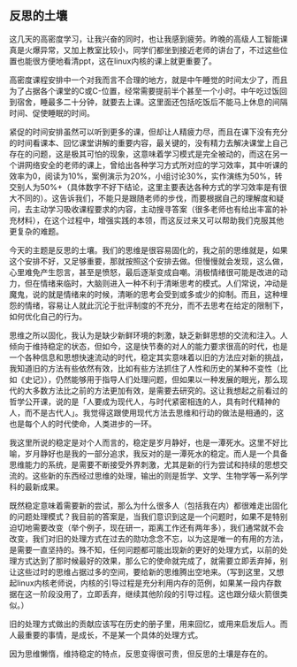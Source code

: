 ## 反思的土壤

这几天的高密度学习，让我兴奋的同时，也让我感到疲劳。昨晚的高级人工智能课真是火爆异常，又加上教室比较小，同学们都坐到接近老师的讲台了，不过这些位置也能很方便地看清ppt，这在linux内核的课上就更重要了。

高密度课程安排中一个对我而言不合理的地方，就是中午睡觉的时间太少了，而且为了占据各个课堂的C或C-位置，经常需要提前半个甚至一个小时。中午吃过饭回到宿舍，睡最多二十分钟，就要去上课。这里面还包括吃饭后不能马上休息的间隔时间、促使睡眠的时间。

紧促的时间安排虽然可以听到更多的课，但却让人精疲力尽，而且在课下没有充分的时间看课本、回忆课堂讲解的重要内容，最关键的，没有精力去解决课堂上自己存在的问题，这是极其可怕的现象，这意味着学习模式是完全被动的，而这在另一个讲网络安全的老师的课上，曾给出各种学习方式所对应的学习效率，其中听课的效率为0，阅读为10%，案例演示为20%，小组讨论30%，实作演练为50%，转交别人为50%+（具体数字不好下结论，这里主要表达各种方式的学习效率是有很大不同的）。这告诉我们，不能只是跟随老师的步伐，而要根据自己的理解度和疑问，去主动学习吸收课程要求的内容，主动搜寻答案（很多老师也有给出丰富的补充材料），在这个过程中，增强实践的本领，而这反过来又可以帮助我们克服其他更复杂的难题。

今天的主题是反思的土壤。我们的思维是很容易固化的，我之前的思维就是，如果这个安排不好，又足够重要，那就按照这个安排去做。但慢慢就会发现，这么做，心里难免产生怨言，甚至是愤怒，最后逐渐变成自嘲。消极情绪很可能是改进的动力，但在情绪来临时，大脑则进入一种不利于清晰思考的模式。人们常说，冲动是魔鬼，说的就是情绪来的时候，清晰的思考会受到或多或少的抑制。而且，这种埋怨的情绪，容易让人就此沉沦于批评制度的不充分，而不去思考在给定的限制下，如何优化自己的行为。

思维之所以固化，我认为是缺少新鲜环境的刺激，缺乏新鲜思想的交流和注入。人倾向于维持稳定的状态，但如今，这是快节奏的对人的能力要求很高的时代，也是一个各种信息和思想快速流动的时代，稳定其实意味着以旧的方法应对新的挑战，我知道旧的方法有些依然有效，比如有些方法抓住了人性和历史的某种不变性（比如《史记》），仍然能够用于指导人们处理问题，但如果以一种发展的眼光，那么现代的大多数方法比之前的方法更加有效，是需要去研究的。这让我想起之前看过的哲学公开课，说的是「人要成为现代人，与时代紧密相连的人，具有时代精神的人，而不是古代人」。我觉得这跟使用现代方法去思维和行动的做法是相通的，这也是每个人的时代使命，人类进步的一环。

我这里所说的稳定是对个人而言的，稳定是岁月静好，也是一潭死水。这里不好比喻，岁月静好也是我的一部分追求，我反对的是一潭死水的稳定。而人是一个具备思维能力的系统，是需要不断接受外界刺激，尤其是新的行为尝试和持续的思想交流的。这些新的东西经过思维的处理，输出的则是哲学、文学、生物学等一系列学科的最新成果。

既然稳定意味着需要新的尝试，那么为什么很多人（包括我在内）都很难走出固化的问题处理模式？我目前的答案是，当我们意识到这是一个问题时，如果不是特别迫切地需要改变（举个例子，现在研一，距离工作还有两年多），我们通常就不会改变，我们对旧的处理方式在过去的勋功念念不忘，以为这是唯一的有用的方法，是需要一直坚持的。殊不知，任何问题都可能出现新的更好的处理方式，以前的处理方式达到了那时候最好的效果，那么它的使命就完成了，就需要立即丢弃掉，别让这些过时的思维占据过多的空间，要给新的思维腾出空地来。（写到这里，又想起linux内核老师说，内核的引导过程是充分利用内存的范例，如果某一段内存数据在这一阶段没用了，立即丢弃，继续其他阶段的引导过程。这也跟分级火箭很类似。）

旧的处理方式做出的贡献应该写在历史的册子里，用来回忆，或用来启发后人。而人最重要的事情，是成长，不是某一个具体的处理方式。

因为思维懒惰，维持稳定的特点，反思变得很可贵，但反思的土壤是存在的。